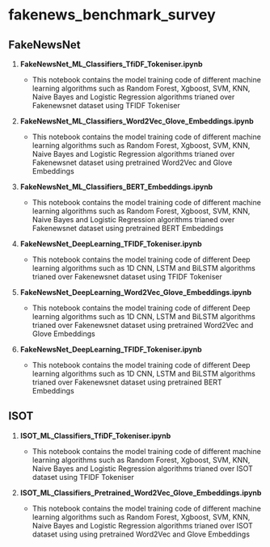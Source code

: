 # fakenews_benchmark_survey

FakeNewsNet 
-------------
1. <b>FakeNewsNet_ML_Classifiers_TfiDF_Tokeniser.ipynb</b>
      -  This notebook contains the model training code of different machine learning algorithms such as Random Forest, Xgboost, SVM, KNN, Naive Bayes and Logistic Regression algorithms trianed over Fakenewsnet dataset using TFIDF Tokeniser
      
2. <b>FakeNewsNet_ML_Classifiers_Word2Vec_Glove_Embeddings.ipynb</b> 
      - This notebook contains the model training code of different machine learning algorithms such as Random Forest, Xgboost, SVM, KNN, Naive Bayes and Logistic Regression algorithms trianed over Fakenewsnet dataset using pretrained Word2Vec and Glove Embeddings

3. <b>FakeNewsNet_ML_Classifiers_BERT_Embeddings.ipynb</b> 
      - This notebook contains the model training code of different machine learning algorithms such as Random Forest, Xgboost, SVM, KNN, Naive Bayes and Logistic Regression algorithms trianed over Fakenewsnet dataset using pretrained BERT Embeddings
     
4. <b>FakeNewsNet_DeepLearning_TFIDF_Tokeniser.ipynb</b> 
      - This notebook contains the model training code of different Deep learning algorithms such as 1D CNN, LSTM and BiLSTM algorithms trianed over Fakenewsnet dataset using TFIDF Tokeniser
      
5. <b>FakeNewsNet_DeepLearning_Word2Vec_Glove_Embeddings.ipynb</b> 
      - This notebook contains the model training code of different Deep learning algorithms such as 1D CNN, LSTM and BiLSTM algorithms trianed over Fakenewsnet dataset using pretrained Word2Vec and Glove Embeddings
      
6. <b>FakeNewsNet_DeepLearning_TFIDF_Tokeniser.ipynb</b> 
      - This notebook contains the model training code of different Deep learning algorithms such as 1D CNN, LSTM and BiLSTM algorithms trianed over Fakenewsnet dataset using pretrained BERT Embeddings

ISOT
----

1. <b>ISOT_ML_Classifiers_TfiDF_Tokeniser.ipynb</b> 
      - This notebook contains the model training code of different machine learning algorithms such as Random Forest, Xgboost, SVM, KNN, Naive Bayes and Logistic Regression algorithms trianed over ISOT dataset using TFIDF Tokeniser

2. <b>ISOT_ML_Classifiers_Pretrained_Word2Vec_Glove_Embeddings.ipynb</b> 
      - This notebook contains the model training code of different machine learning algorithms such as Random Forest, Xgboost, SVM, KNN, Naive Bayes and Logistic Regression algorithms trianed over ISOT dataset using using pretrained Word2Vec and Glove Embeddings
